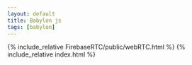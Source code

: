 ```yaml
---
layout: default
title: Babylon js
tags: [babylon]
---
```

{% include_relative FirebaseRTC/public/webRTC.html %}
{% include_relative index.html %}

<style>
/* force scrollbar */
html { overflow-y: scroll; }


article {padding:2%;}

</style>
